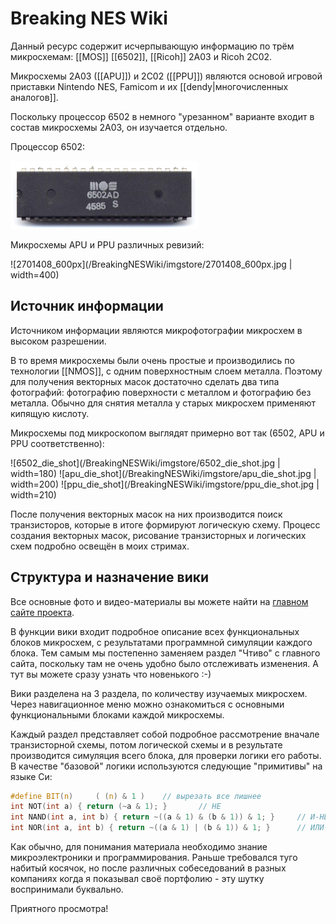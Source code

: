 # Breaking NES Wiki

Данный ресурс содержит исчерпывающую информацию по трём микросхемам: [[MOS]] [[6502]], [[Ricoh]] 2A03 и Ricoh 2C02.

Микросхемы 2A03 ([[APU]]) и 2С02 ([[PPU]]) являются основой игровой приставки Nintendo NES, Famicom и их [[dendy|многочисленных аналогов]].

Поскольку процессор 6502 в немного "урезанном" варианте входит в состав микросхемы 2A03, он изучается отдельно.

Процессор 6502:

<img src="/BreakingNESWiki/imgstore/mos_6502ad_top.jpg" width="300px">

Микросхемы APU и PPU различных ревизий:

![2701408_600px](/BreakingNESWiki/imgstore/2701408_600px.jpg | width=400)

## Источник информации

Источником информации являются микрофотографии микросхем в высоком разрешении.

В то время микросхемы были очень простые и производились по технологии [[NMOS]], с одним поверхностным слоем металла. Поэтому для получения векторных масок достаточно сделать два типа фотографий: фотографию поверхности с металлом и фотографию без металла. Обычно для снятия металла у старых микросхем применяют кипящую кислоту.

Микросхемы под микроскопом выглядят примерно вот так (6502, APU и PPU соответственно):

![6502_die_shot](/BreakingNESWiki/imgstore/6502_die_shot.jpg | width=180) ![apu_die_shot](/BreakingNESWiki/imgstore/apu_die_shot.jpg | width=200) ![ppu_die_shot](/BreakingNESWiki/imgstore/ppu_die_shot.jpg | width=210)

После получения векторных масок на них производится поиск транзисторов, которые в итоге формируют логическую схему.
Процесс создания векторных масок, рисование транзисторных и логических схем подробно освещён в моих стримах.

## Структура и назначение вики

Все основные фото и видео-материалы вы можете найти на [главном сайте проекта](http://breaknes.com).

В функции вики входит подробное описание всех функциональных блоков микросхем, с результатами программной симуляции каждого блока. Тем самым мы постепенно заменяем раздел "Чтиво" с главного сайта, поскольку там не очень удобно было отслеживать изменения. А тут вы можете сразу узнать что новенького :-)

Вики разделена на 3 раздела, по количеству изучаемых микросхем. Через навигационное меню можно ознакомиться с основными функциональными блоками каждой микросхемы.

Каждый раздел представляет собой подробное рассмотрение вначале транзисторной схемы, потом логической схемы и в результате производится симуляция всего блока, для проверки логики его работы. В качестве "базовой" логики используются следующие "примитивы" на языке Си:
```c
#define BIT(n)     ( (n) & 1 )    // вырезать все лишнее
int NOT(int a) { return (~a & 1); }       // НЕ
int NAND(int a, int b) { return ~((a & 1) & (b & 1)) & 1; }     // И-НЕ
int NOR(int a, int b) { return ~((a & 1) | (b & 1)) & 1; }      // ИЛИ-НЕ
```

Как обычно, для понимания материала необходимо знание микроэлектроники и программирования. Раньше требовался туго набитый косячок, но после различных собеседований в разных компаниях когда я показывал своё портфолию - эту шутку воспринимали буквально.

Приятного просмотра!

